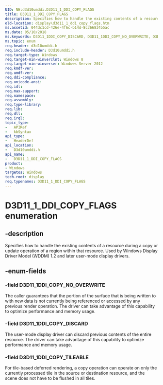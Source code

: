 ```yaml
---
UID: NE:d3d10umddi.D3D11_1_DDI_COPY_FLAGS
title: D3D11_1_DDI_COPY_FLAGS
description: Specifies how to handle the existing contents of a resource during a copy or update operation of a region within that resource. Used by Windows Display Driver Model (WDDM) 1.2 and later user-mode display drivers.
old-location: display\d3d11_1_ddi_copy_flags.htm
ms.assetid: 044dc1cd-426e-4f6c-b14d-8c366834b5ac
ms.date: 05/10/2018
ms.keywords: D3D11_1DDI_COPY_DISCARD, D3D11_1DDI_COPY_NO_OVERWRITE, D3D11_1DDI_COPY_TILEABLE, D3D11_1_DDI_COPY_FLAGS, D3D11_1_DDI_COPY_FLAGS enumeration [Display Devices], d3d10umddi/D3D11_1DDI_COPY_DISCARD, d3d10umddi/D3D11_1DDI_COPY_NO_OVERWRITE, d3d10umddi/D3D11_1DDI_COPY_TILEABLE, d3d10umddi/D3D11_1_DDI_COPY_FLAGS, display.d3d11_1_ddi_copy_flags
ms.topic: enum
req.header: d3d10umddi.h
req.include-header: D3d10umddi.h
req.target-type: Windows
req.target-min-winverclnt: Windows 8
req.target-min-winversvr: Windows Server 2012
req.kmdf-ver: 
req.umdf-ver: 
req.ddi-compliance: 
req.unicode-ansi: 
req.idl: 
req.max-support: 
req.namespace: 
req.assembly: 
req.type-library: 
req.lib: 
req.dll: 
req.irql: 
topic_type:
-	APIRef
-	kbSyntax
api_type:
-	HeaderDef
api_location:
-	D3d10umddi.h
api_name:
-	D3D11_1_DDI_COPY_FLAGS
product:
- Windows
targetos: Windows
tech.root: display
req.typenames: D3D11_1_DDI_COPY_FLAGS
---
```


# D3D11_1_DDI_COPY_FLAGS enumeration


## -description


Specifies how to handle the existing contents of a resource during a copy or update operation of a region within that resource. Used by Windows Display Driver Model (WDDM) 1.2 and later user-mode display drivers.


## -enum-fields




### -field D3D11_1DDI_COPY_NO_OVERWRITE

The caller guarantees that the portion of the surface that is being written to with new data is not currently being referenced or accessed by any previous render operation. The driver can take advantage of this capability to optimize performance and memory usage.


### -field D3D11_1DDI_COPY_DISCARD

The user-mode display driver can discard previous contents of the entire resource. The driver can take advantage of this capability to optimize performance and memory usage.


### -field D3D11_1DDI_COPY_TILEABLE

For tile-based deferred rendering, a copy operation can operate on only the currently processed tile in the source or destination resource, and the scene does not have to be flushed in all tiles.

